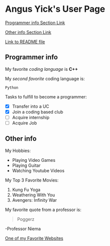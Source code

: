 # Angus Yick's User Page
[Programmer info Section Link](https://github.com/angusyick/CSE110GitRepo/blob/main/index.md#programmer-info)

[Other info Section Link](https://github.com/angusyick/CSE110GitRepo/blob/main/index.md#other-info)

[Link to README file](README.md)

## Programmer info

My favorite *coding language* is **C++**

My *second favorite* coding language is:
```
Python
```

Tasks to fulfill to become a programmer:
- [x] Transfer into a UC
- [x] Join a coding based club
- [ ] Acquire internship
- [ ] Acquire Job

## Other info

My Hobbies:
- Playing Video Games
- Playing Guitar
- Watching Youtube Videos

My Top 3 Favorite Movies:
1. Kung Fu Yoga
2. Weathering With You
3. Avengers: Infinity War

My favorite quote from a professor is:
> Poggerz 

-Professor Niema

[One of my Favorite Websites](https://cat-bounce.com/)

